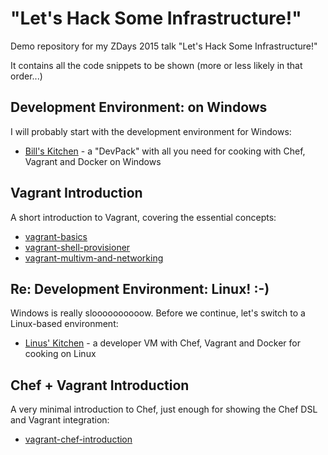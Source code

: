 
# "Let's Hack Some Infrastructure!"

Demo repository for my ZDays 2015 talk "Let's Hack Some Infrastructure!"

It contains all the code snippets to be shown (more or less likely in that order...)

## Development Environment: on Windows

I will probably start with the development environment for Windows:

 * [Bill's Kitchen](https://github.com/tknerr/bills-kitchen) - a "DevPack" with all you need for cooking with Chef, Vagrant and Docker on Windows


## Vagrant Introduction

A short introduction to Vagrant, covering the essential concepts:

 * [vagrant-basics](./vagrant-basics)
 * [vagrant-shell-provisioner](./vagrant-shell-provisioner)
 * [vagrant-multivm-and-networking](./vagrant-multivm-and-networking)

## Re: Development Environment: Linux! :-)

Windows is really sloooooooooow. Before we continue, let's switch to a Linux-based environment:

 * [Linus' Kitchen](https://github.com/tknerr/linus-kitchen) - a developer VM with Chef, Vagrant and Docker for cooking on Linux

## Chef + Vagrant Introduction

A very minimal introduction to Chef, just enough for showing the Chef DSL and Vagrant integration:

 * [vagrant-chef-introduction](./vagrant-chef-introduction)
